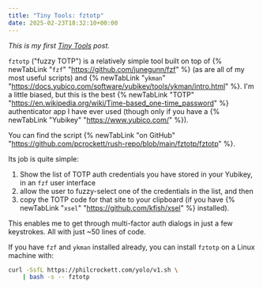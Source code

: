 ```yaml
---
title: "Tiny Tools: fztotp"
date: 2025-02-23T18:32:10+00:00
---
```


_This is my first [Tiny Tools](/notes/2024/06/29/tiny-tools/) post._

`fztotp` ("fuzzy TOTP") is a relatively simple tool built on top of
{% newTabLink "`fzf`" "<https://github.com/junegunn/fzf>" %}
(as are all of my most useful scripts) and
{% newTabLink "`ykman`" "<https://docs.yubico.com/software/yubikey/tools/ykman/intro.html>" %}.
I'm a little biased, but this is the best
{% newTabLink "TOTP" "<https://en.wikipedia.org/wiki/Time-based_one-time_password>" %}
authenticator app I have ever used (though only if you have a
{% newTabLink "Yubikey" "<https://www.yubico.com/>" %}).

You can find the script
{% newTabLink "on GitHub" "<https://github.com/pcrockett/rush-repo/blob/main/fztotp/fztotp>" %}.

Its job is quite simple:

1. Show the list of TOTP auth credentials you have stored in your Yubikey, in an `fzf`
   user interface
2. allow the user to fuzzy-select one of the credentials in the list, and then
3. copy the TOTP code for that site to your clipboard (if you have
   {% newTabLink "`xsel`" "<https://github.com/kfish/xsel>" %} installed).

This enables me to get through multi-factor auth dialogs in just a few keystrokes. All
with just \~50 lines of code.

If you have `fzf` and `ykman` installed already, you can install `fztotp` on a Linux
machine with:

```bash
curl -SsfL https://philcrockett.com/yolo/v1.sh \
    | bash -s -- fztotp
```
